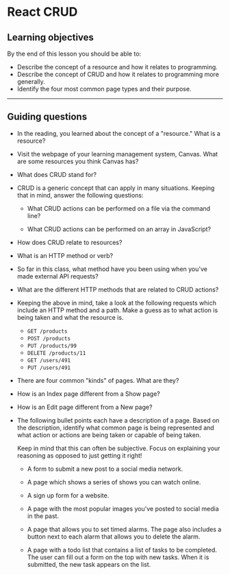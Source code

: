 # React CRUD

## Learning objectives

By the end of this lesson you should be able to:

- Describe the concept of a resource and how it relates to programming.
- Describe the concept of CRUD and how it relates to programming more generally.
- Identify the four most common page types and their purpose.

---

## Guiding questions

- In the reading, you learned about the concept of a "resource." What is a resource?

- Visit the webpage of your learning management system, Canvas. What are some resources you think Canvas has?

- What does CRUD stand for?

- CRUD is a generic concept that can apply in many situations. Keeping that in mind, answer the following questions:

  - What CRUD actions can be performed on a file via the command line?

  - What CRUD actions can be performed on an array in JavaScript?

- How does CRUD relate to resources?

- What is an HTTP method or verb?

- So far in this class, what method have you been using when you've made external API requests?

- What are the different HTTP methods that are related to CRUD actions?

- Keeping the above in mind, take a look at the following requests which include an HTTP method and a path. Make a guess as to what action is being taken and what the resource is.

  - `GET /products`
  - `POST /products`
  - `PUT /products/99`
  - `DELETE /products/11`
  - `GET /users/491`
  - `PUT /users/491`

- There are four common "kinds" of pages. What are they?

- How is an Index page different from a Show page?

- How is an Edit page different from a New page?

- The following bullet points each have a description of a page. Based on the description, identify what common page is being represented and what action or actions are being taken or capable of being taken.

  Keep in mind that this can often be subjective. Focus on explaining your reasoning as opposed to just getting it right!

  - A form to submit a new post to a social media network.

  - A page which shows a series of shows you can watch online.

  - A sign up form for a website.

  - A page with the most popular images you've posted to social media in the past.

  - A page that allows you to set timed alarms. The page also includes a button next to each alarm that allows you to delete the alarm.

  - A page with a todo list that contains a list of tasks to be completed. The user can fill out a form on the top with new tasks. When it is submitted, the new task appears on the list.
